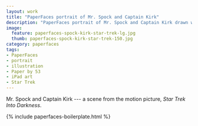 ```yaml
---
layout: work
title: "PaperFaces portrait of Mr. Spock and Captain Kirk"
description: "PaperFaces portrait of Mr. Spock and Captain Kirk drawn with Paper by 53 on an iPad."
image: 
  feature: paperfaces-spock-kirk-star-trek-lg.jpg
  thumb: paperfaces-spock-kirk-star-trek-150.jpg
category: paperfaces
tags: 
- PaperFaces
- portrait
- illustration
- Paper by 53
- iPad art
- Star Trek
---
```


Mr. Spock and Captain Kirk --- a scene from the motion picture, *Star Trek Into Darkness*.

{% include paperfaces-boilerplate.html %}
